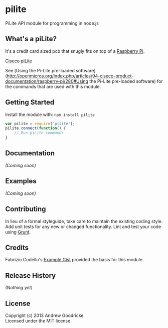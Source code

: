 # pilite

PiLite API module for programming in node.js

## What's a piLite?
It's a credit card sized pcb that snugly fits on top of a [Raspberry Pi](http://www.raspberrypi.org/faqs).

[Ciseco piLite](http://shop.ciseco.co.uk/pi-lite-lots-of-leds-for-the-raspberry-pi-0805-red/)

See [Using the Pi-Lite pre-loaded software](http://openmicros.org/index.php/articles/94-ciseco-product-documentation/raspberry-pi/280#Using the Pi-Lite pre-loaded software) for the commands that are used with this module.

## Getting Started
Install the module with: `npm install pilite`

```javascript
var pilite = require('pilite');
pilite.connect(function() {
	// Run piLite commands
}
```

## Documentation
_(Coming soon)_

## Examples
_(Coming soon)_

## Contributing
In lieu of a formal styleguide, take care to maintain the existing coding style. Add unit tests for any new or changed functionality. Lint and test your code using [Grunt](http://gruntjs.com/).

## Credits
Fabrizio Codello's [Example Gist](https://gist.github.com/Fabryz/6189177) provided the basis for this module.

## Release History
_(Nothing yet)_

## License
Copyright (c) 2013 Andrew Goodricke  
Licensed under the MIT license.
